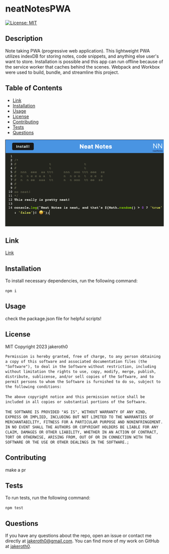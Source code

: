 # neatNotesPWA

  [![License: MIT](https://img.shields.io/badge/License-MIT-yellow.svg)](https://opensource.org/licenses/MIT)

  ## Description
  Note taking PWA (progressive web application). This lightweight PWA utilizes indexDB for storing notes, code snippets, and anything else user's want to store. Installation is possible and this app can run offline because of the service worker that caches behind the scenes. Webpack and Workbox were used to build, bundle, and streamline this project.

  ## Table of Contents
  - [Link](#Link)
  - [Installation](#Installation)
  - [Usage](#Usage)
  - [License](#License)
  - [Contributing](#Contributing)
  - [Tests](#Tests)
  - [Questions](#Questions)

  ![Thumbnail](images/neatNotesThumbnail.png)

  ## Link
  [Link](https://pacific-sea-81919.herokuapp.com/)
  
  ## Installation
  To install necessary dependencies, run the following command:

  ` npm i `

  ## Usage
  check the package.json file for helpful scripts!

  ## License
  MIT
  Copyright 2023 jakeroth0

    Permission is hereby granted, free of charge, to any person obtaining a copy of this software and associated documentation files (the "Software"), to deal in the Software without restriction, including without limitation the rights to use, copy, modify, merge, publish, distribute, sublicense, and/or sell copies of the Software, and to permit persons to whom the Software is furnished to do so, subject to the following conditions:
    
    The above copyright notice and this permission notice shall be included in all copies or substantial portions of the Software.
    
    THE SOFTWARE IS PROVIDED "AS IS", WITHOUT WARRANTY OF ANY KIND, EXPRESS OR IMPLIED, INCLUDING BUT NOT LIMITED TO THE WARRANTIES OF MERCHANTABILITY, FITNESS FOR A PARTICULAR PURPOSE AND NONINFRINGEMENT. IN NO EVENT SHALL THE AUTHORS OR COPYRIGHT HOLDERS BE LIABLE FOR ANY CLAIM, DAMAGES OR OTHER LIABILITY, WHETHER IN AN ACTION OF CONTRACT, TORT OR OTHERWISE, ARISING FROM, OUT OF OR IN CONNECTION WITH THE SOFTWARE OR THE USE OR OTHER DEALINGS IN THE SOFTWARE.;

  ## Contributing
  make a pr

  ## Tests
  To run tests, run the following command:

  ` npm test `

  ## Questions
  If you have any questions about the repo, open an issue or contact me directly at jakeroth0@gmail.com. You can find more of my work on GitHub at [jakeroth0](https://github.com/jakeroth0).
